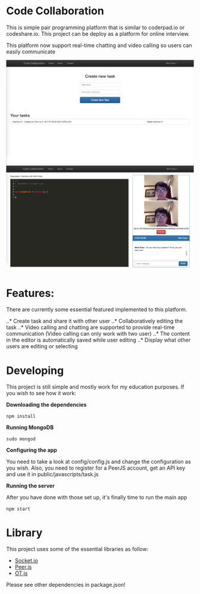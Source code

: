 # Code Collaboration

This is simple pair programming platform that is similar to coderpad.io or codeshare.io. This project can be deploy as a platform for online interview. 

This platform now support real-time chatting and video calling so users can easily communicate

![Image](demo1.png)
![Image](demo2.png)

# Features:

There are currently some essential featured implemented to this platform.

..* Create task and share it with other user
..* Collaboratively editing the task
..* Video calling and chatting are supported to provide real-time communication (Video calling can only work with two user)
..* The content in the editor is automatically saved while user editing
..* Display what other users are editing or selecting

# Developing

This project is still simple and mostly work for my education purposes. If you wish to see how it work: 

**Downloading the dependencies**

```
npm install
```

**Running MongoDB**

```
sudo mongod
```

**Configuring the app**

You need to take a look at config/config.js and change the configuration as you wish. Also, you need to register for a PeerJS account, get an API key and use it in public/javascripts/task.js

**Running the server**

After you have done with those set up, it's finally time to run the main app

```
npm start
```

# Library

This project uses some of the essential libraries as follow:

- [Socket.io](https://github.com/socketio/socket.io)
- [Peer.js](https://github.com/peers/peerjs)
- [OT.js](https://github.com/Operational-Transformation/ot.js/)

Please see other dependencies in package.json! 